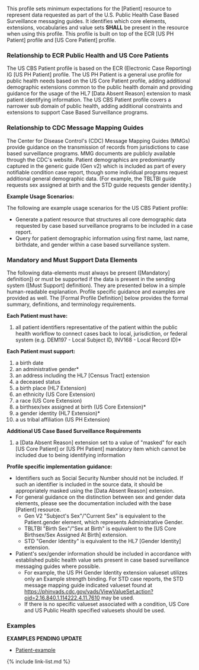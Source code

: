 This profile sets minimum expectations for the [Patient] resource to represent data requested as part of the U.S. Public Health Case Based Surveillance messaging guides. It identifies which core elements, extensions, vocabularies and value sets **SHALL** be present in the resource when using this profile. This profile is built on top of the ECR [US PH Patient] profile and [US Core Patient] profile.

### Relationship to ECR Public Health and US Core Patients

The US CBS Patient profile is based on the ECR (Electronic Case Reporting) IG [US PH Patient] profile. The US PH Patient is a general use profile for public health needs based on the US Core Patient profile, adding additional demographic extensions common to the public health domain and providing guidance for the usage of the HL7 [Data Absent Reason] extension to mask patient identifying information. The US CBS Patient profile covers a narrower sub domain of public health, adding additional constraints and extensions to support Case Based Surveillance programs.

### Relationship to CDC Message Mapping Guides

The Center for Disease Control's (CDC) Message Mapping Guides (MMGs) provide guidance on the transmission of records from jurisdictions to case based surveillance programs. MMG documents are publicly available through the CDC's website. Patient demographics are predominantly captured in the generic guide (Gen v2) which is included as part of every notifiable condition case report, though some individual programs request additional general demographic data. (For example, the TBLTBI guide requests sex assigned at birth and the STD guide requests gender identity.)

**Example Usage Scenarios:**

The following are example usage scenarios for the US CBS Patient profile:

-   Generate a patient resource that structures all core demographic data requested by case based surveillance programs to be included in a case report.
-   Query for patient demographic information using first name, last name, birthdate, and gender within a case based surveillance system.

### Mandatory and Must Support Data Elements

The following data-elements must always be present ([Mandatory] definition]) or must be supported if the data is present in the sending system ([Must Support] definition). They are presented below in a simple human-readable explanation.  Profile specific guidance and examples are provided as well.  The [Formal Profile Definition] below provides the formal summary, definitions, and  terminology requirements.  

**Each Patient must have:**

1. all patient identifiers representative of the patient within the public health workflow to connect cases back to local, jurisdiction, or federal system (e.g. DEM197 - Local Subject ID, INV168 - Local Record ID)*

**Each Patient must support:**

1. a birth date
1. an administrative gender*
1. an address including the HL7 [Census Tract] extension
1. a deceased status
1. a birth place (HL7 Extension)
1. an ethnicity (US Core Extension)
1. a race (US Core Extension)
1. a birthsex/sex assigned at birth (US Core Extension)*
1. a gender identity (HL7 Extension)*
1. a us tribal affiliation (US PH Extension)

**Additional US Case Based Surveillance Requirements**

1. a [Data Absent Reason] extension set to a value of "masked" for each [US Core Patient] or [US PH Patient] mandatory item which cannot be included due to being identifying information

**Profile specific implementation guidance:**

- Identifiers such as Social Security Number should not be included. If such an identifier is included in the source data, it should be appropriately masked using the [Data Absent Reason] extension.
- For general guidance on the distinction between sex and gender data elements, please see the documentation included with the base [Patient] resource.
  - Gen V2 "Subject's Sex"/"Current Sex" is equivalent to the Patient.gender element, which represents Administrative Gender.
  - TBLTBI "Birth Sex"/"Sex at Birth" is equivalent to the [US Core Birthsex/Sex Assigned At Birth] extension.
  - STD "Gender Identity" is equivalent to the HL7 [Gender Identity] extension.
- Patient's sex/gender information should be included in accordance with established public health value sets present in case based surveillance messaging guides where possible. 
  - For example, the US PH Gender Identity extension valueset utilizes only an Example strength binding. For STD case reports, the STD message mapping guide indicated valueset found at https://phinvads.cdc.gov/vads/ViewValueSet.action?oid=2.16.840.1.114222.4.11.7610 may be used.
  - If there is no specific valueset associated with a condition, US Core and US Public Health specified valuesets should be used.

### Examples
**EXAMPLES PENDING UPDATE**
- [Patient-example](Patient-example.html)

{% include link-list.md %}